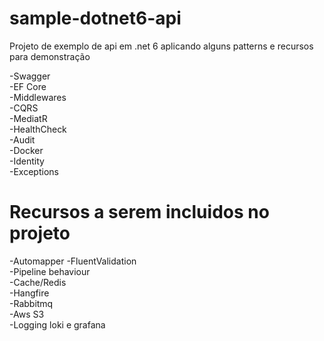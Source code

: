 # sample-dotnet6-api
Projeto de exemplo de api em .net 6 aplicando alguns patterns e recursos para demonstração

-Swagger</br>
-EF Core</br>
-Middlewares</br>
-CQRS</br>
-MediatR</br>
-HealthCheck</br>
-Audit</br>
-Docker</br>
-Identity</br>
-Exceptions</br>

# Recursos a serem incluidos no projeto
-Automapper
-FluentValidation</br>
-Pipeline behaviour</br>
-Cache/Redis</br>
-Hangfire</br>
-Rabbitmq</br>
-Aws S3</br>
-Logging loki e grafana</br>

